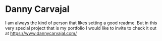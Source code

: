# Danny Carvajal

I am always the kind of person that likes setting a good readme. But in this very special project that is my portfolio I would like to invite to check it out at https://www.dannycarvajal.com/
